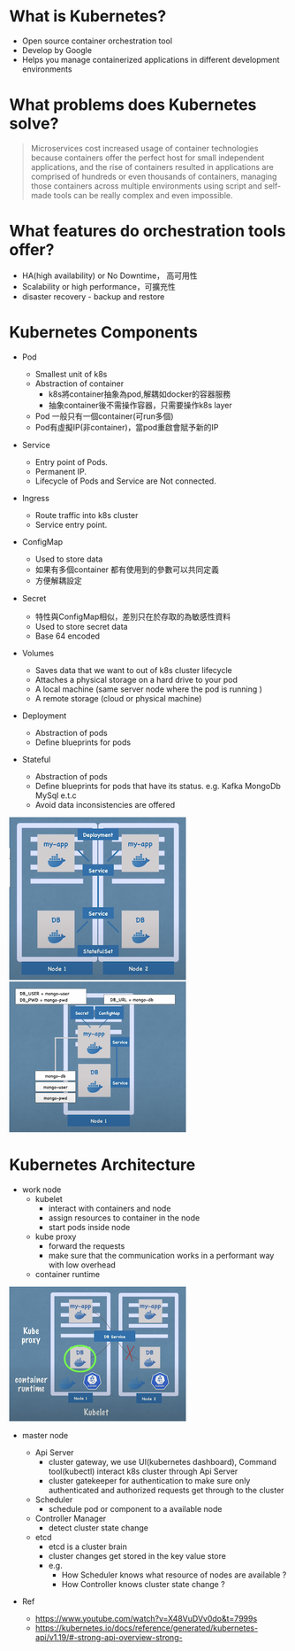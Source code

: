 # What is Kubernetes?
- Open source container orchestration tool
- Develop by Google
- Helps you manage containerized applications in different development environments
 
# What problems does Kubernetes solve?
> Microservices cost increased usage of container technologies because containers offer the perfect host for small 
> independent applications, and the rise of containers resulted in applications are comprised of hundreds or even thousands of containers,
> managing those containers across multiple environments using script and self-made tools can be really complex and even impossible.

# What features do orchestration tools offer?
- HA(high availability) or No Downtime， 高可用性
- Scalability or high performance，可擴充性
- disaster recovery - backup and restore
# Kubernetes Components
- Pod
    - Smallest unit of k8s
    - Abstraction of container
        - k8s將container抽象為pod,解耦如docker的容器服務
        - 抽象container後不需操作容器，只需要操作k8s layer
    - Pod 一般只有一個container(可run多個)
    - Pod有虛擬IP(非container)，當pod重啟會賦予新的IP
- Service
    - Entry point of Pods.
    - Permanent IP. 
    - Lifecycle of Pods and Service are Not connected.

- Ingress
    - Route traffic into k8s cluster 
    - Service entry point.
    
- ConfigMap
    - Used to store data
    - 如果有多個container 都有使用到的參數可以共同定義
    - 方便解耦設定 

- Secret
    - 特性與ConfigMap相似，差別只在於存取的為敏感性資料
    - Used to store secret data
    - Base 64 encoded

- Volumes
    - Saves data that we want to out of k8s cluster lifecycle
    - Attaches a physical storage on a hard drive to your pod
    - A local machine (same server node where the pod is running )
    - A remote storage (cloud or physical machine)
    
- Deployment
    - Abstraction of pods
    - Define blueprints for pods

- Stateful
    - Abstraction of pods
    - Define blueprints for pods that have its status. e.g. Kafka MongoDb MySql e.t.c
    - Avoid data inconsistencies are offered
  
![title](images/README1.png)
![title](images/README2.png)
  
# Kubernetes Architecture
- work node
  - kubelet
    - interact with containers and node
    - assign resources to container in the node
    - start pods inside node 
  - kube proxy
    - forward the requests
    - make sure that the communication works in a performant way with low overhead  
  - container runtime
    
![title](images/README3.png)

- master node
  - Api Server
    - cluster gateway, we use UI(kubernetes dashboard), Command tool(kubectl) interact k8s cluster through Api Server
    - cluster gatekeeper for authentication to make sure only authenticated and authorized requests get through to the cluster
  - Scheduler
    - schedule pod or component to a available node 
  - Controller Manager
    - detect cluster state change
  - etcd
    - etcd is a cluster brain
    - cluster changes get stored in the key value store 
    - e.g.
      - How Scheduler knows what resource of nodes are available ?
      - How Controller knows cluster state change ?
  

- Ref
  - https://www.youtube.com/watch?v=X48VuDVv0do&t=7999s
  - https://kubernetes.io/docs/reference/generated/kubernetes-api/v1.19/#-strong-api-overview-strong-
     